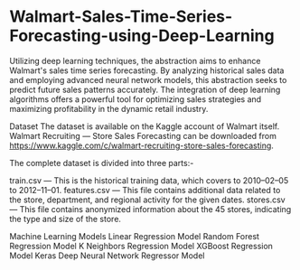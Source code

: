 # Walmart-Sales-Time-Series-Forecasting-using-Deep-Learning
Utilizing deep learning techniques, the abstraction aims to enhance Walmart's sales time series forecasting. By analyzing historical sales data and employing advanced neural network models, this abstraction seeks to predict future sales patterns accurately. The integration of deep learning algorithms offers a powerful tool for optimizing sales strategies and maximizing profitability in the dynamic retail industry.


Dataset
The dataset is available on the Kaggle account of Walmart itself. Walmart Recruiting — Store Sales Forecasting can be downloaded from https://www.kaggle.com/c/walmart-recruiting-store-sales-forecasting.

The complete dataset is divided into three parts:-

train.csv — This is the historical training data, which covers to 2010–02–05 to 2012–11–01.
features.csv — This file contains additional data related to the store, department, and regional activity for the given dates.
stores.csv — This file contains anonymized information about the 45 stores, indicating the type and size of the store.



Machine Learning Models
Linear Regression Model
Random Forest Regression Model
K Neighbors Regression Model
XGBoost Regression Model
Keras Deep Neural Network Regressor Model





